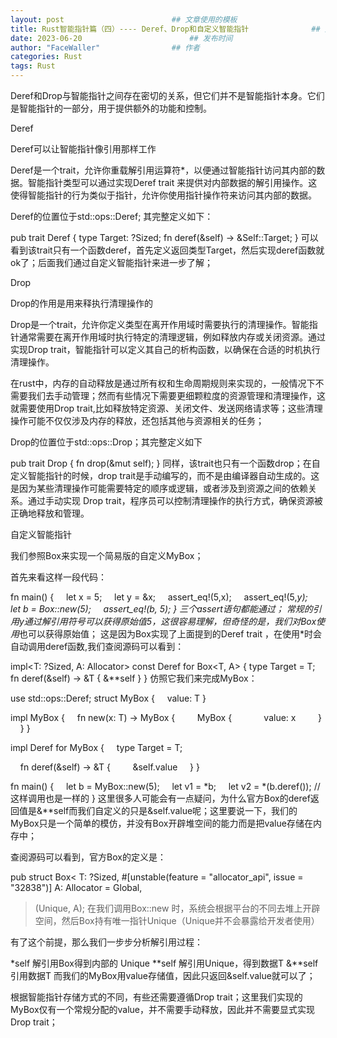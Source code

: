 ```yaml
---
layout: post                        ## 文章使用的模板
title: Rust智能指针篇（四）---- Deref、Drop和自定义智能指针				## 文章的标题
date: 2023-06-20						## 发布时间
author: "FaceWaller"                ## 作者
categories: Rust
tags: Rust
---
```


Deref和Drop与智能指针之间存在密切的关系，但它们并不是智能指针本身。它们是智能指针的一部分，用于提供额外的功能和控制。

Deref

Deref可以让智能指针像引用那样工作

Deref是一个trait，允许你重载解引用运算符*，以便通过智能指针访问其内部的数据。智能指针类型可以通过实现Deref trait 来提供对内部数据的解引用操作。这使得智能指针的行为类似于指针，允许你使用指针操作符来访问其内部的数据。

Deref的位置位于std::ops::Deref; 其完整定义如下：

pub trait Deref {
    type Target: ?Sized;
    fn deref(&self) -> &Self::Target;
}
可以看到该trait只有一个函数deref，首先定义返回类型Target，然后实现deref函数就ok了；后面我们通过自定义智能指针来进一步了解；

Drop

Drop的作用是用来释执行清理操作的

Drop是一个trait，允许你定义类型在离开作用域时需要执行的清理操作。智能指针通常需要在离开作用域时执行特定的清理逻辑，例如释放内存或关闭资源。通过实现Drop trait，智能指针可以定义其自己的析构函数，以确保在合适的时机执行清理操作。

在rust中，内存的自动释放是通过所有权和生命周期规则来实现的，一般情况下不需要我们去手动管理；然而有些情况下需要更细颗粒度的资源管理和清理操作，这就需要使用Drop trait,比如释放特定资源、关闭文件、发送网络请求等；这些清理操作可能不仅仅涉及内存的释放，还包括其他与资源相关的任务；

Drop的位置位于std::ops::Drop；其完整定义如下

pub trait Drop {
    fn drop(&mut self);
}
同样，该trait也只有一个函数drop；在自定义智能指针的时候，drop trait是手动编写的，而不是由编译器自动生成的。这是因为某些清理操作可能需要特定的顺序或逻辑，或者涉及到资源之间的依赖关系。通过手动实现 Drop trait，程序员可以控制清理操作的执行方式，确保资源被正确地释放和管理。

自定义智能指针

我们参照Box来实现一个简易版的自定义MyBox；

首先来看这样一段代码：

fn main() {
    let x = 5;
    let y = &x;
    assert_eq!(5,x);
    assert_eq!(5,*y);
  
  	let b = Box::new(5);
    assert_eq!(*b, 5);
}
三个assert语句都能通过； 常规的引用y通过解引用符号*可以获得原始值5，这很容易理解，但奇怪的是，我们对Box使用*也可以获得原始值； 这是因为Box实现了上面提到的Deref trait ，在使用*时会自动调用deref函数,我们查阅源码可以看到：

impl<T: ?Sized, A: Allocator> const Deref for Box<T, A> {
    type Target = T;
    fn deref(&self) -> &T {
        &**self
    }
}
仿照它我们来完成MyBox：

use std::ops::Deref;
struct MyBox<T> {
    value: T
}

impl <T> MyBox<T> {
    fn new(x: T) -> MyBox<T> {
        MyBox {
            value: x
        }
    }
}

impl<T> Deref for MyBox<T> {
    type Target = T;

    fn deref(&self) -> &T {
        &self.value
    }
}

fn main() {
    let b = MyBox::new(5);
    let v1 = *b;
    let v2 = *(b.deref());  // 这样调用也是一样的
}
这里很多人可能会有一点疑问，为什么官方Box的deref返回值是&**self而我们自定义的只是&self.value呢；这里要说一下，我们的MyBox只是一个简单的模仿，并没有Box开辟堆空间的能力而是把value存储在内存中；

查阅源码可以看到，官方Box的定义是：

pub struct Box<
    T: ?Sized,
    #[unstable(feature = "allocator_api", issue = "32838")] A: Allocator = Global,
>(Unique<T>, A);
在我们调用Box::new 时，系统会根据平台的不同去堆上开辟空间，然后Box持有唯一指针Unique（Unique并不会暴露给开发者使用）

有了这个前提，那么我们一步步分析解引用过程：

*self 解引用Box得到内部的 Unique<T>
**self 解引用Unique<T>，得到数据T
&**self 引用数据T
而我们的MyBox用value存储值，因此只返回&self.value就可以了；

根据智能指针存储方式的不同，有些还需要遵循Drop trait；这里我们实现的MyBox仅有一个常规分配的value，并不需要手动释放，因此并不需要显式实现Drop trait；